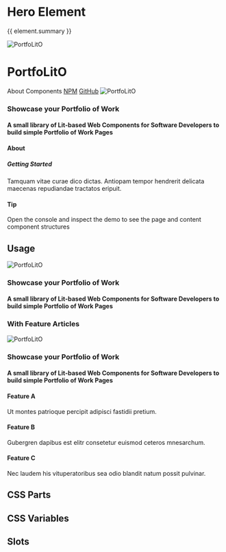 <script setup>
import {inject} from "vue";
const element = inject("manifest").for("content", "hero");
</script>

<style scoped>
.demo {
  &[static] {
    height: min(max(50vw, 30vh), 360px);
  }
  
  content-hero {
    content-article {
      --content-textColor: white;
    }
    
    &::part(container) {
      height: 500px;
    }
    
    &::part(content) {
      text-align: left;
      max-width: 538px;
      padding: 0;
    }
  }
}
</style>

# Hero Element

{{ element.summary }}

<demo static class="scale content hero">
  <style>
    & {
      overflow: hidden !important;
    }
    
    page-main {
      --container-fgColor: var(--vp-c-bg-elv);
      --container-bgColor: transparent;
    }
    
    content-hero::part(container) {
      height: 500px;
    }
    
    content-article {
      grid-column: span 2;
      
      &[variant] {
        grid-column: span 1;
        --content-bgColor: var(--vp-c-gray-3);
        --container-outlineColor: var(--vp-c-border);
      }
    }
  </style>
  <page-header class="blur">
    <page-logo>
      <img src="/logo.svg" alt="PortfoLitO" />
      <h1 slot="headings">PortfoLitO</h1>
    </page-logo>
    <page-nav>
      <a>About</a>
      <a>Components</a>
      <a slot="socials" href="https://www.npmjs.com">NPM</a>
      <a slot="socials" href="https://github.com">GitHub</a>
    </page-nav>
  </page-header>
  <page-main>
    <content-hero slot="hero" class="focus">
      <img src="/logo.svg" alt="PortfoLitO" slot="image" />
      <h3>Showcase your Portfolio of Work</h3>
      <h4>A small library of Lit-based Web Components for Software Developers to build simple Portfolio of Work Pages</h4>
    </content-hero>
    <content-section variant="grid" class="blur">
      <content-article>
        <h4 slot="title">About</h4>
        <h5 slot="subtitle">Getting Started</h5>
        <p>Tamquam vitae curae dico dictas. Antiopam tempor hendrerit delicata maecenas repudiandae tractatos eripuit.</p>
      </content-article>
      <content-article variant="panel">
        <h4>Tip</h4>
        <p>Open the console and inspect the demo to see the page and content component structures</p>
      </content-article>
    </content-section>
  </page-main>
</demo>

## Usage

<demo class="scale">
  <content-hero>
    <img src="/logo.svg" alt="PortfoLitO" slot="image" />
    <h3>Showcase your Portfolio of Work</h3>
    <h4>A small library of Lit-based Web Components for Software Developers to build simple Portfolio of Work Pages</h4>
  </content-hero>
</demo>

### With Feature Articles

<demo class="scale">
  <content-hero slot="hero">
    <img src="/logo.svg" alt="PortfoLitO" slot="image"/>
    <h3>Showcase your Portfolio of Work</h3>
    <h4>A small library of Lit-based Web Components for Software Developers to build simple Portfolio of Work Pages</h4>
    <content-article slot="feature" variant="panel">
      <h4>Feature A</h4>
      <p>Ut montes patrioque percipit adipisci fastidii pretium.</p>
    </content-article>
    <content-article slot="feature" variant="panel">
      <h4>Feature B</h4>
      <p>Gubergren dapibus est elitr consetetur euismod ceteros mnesarchum.</p>
    </content-article>
    <content-article slot="feature" variant="panel">
      <h4>Feature C</h4>
      <p>Nec laudem his vituperatoribus sea odio blandit natum possit pulvinar.</p>
    </content-article>
  </content-hero>
</demo>

## CSS Parts

<declaration :rows="element.cssParts" />

## CSS Variables

<declaration :rows="element.cssProperties" />

## Slots

<declaration :rows="element.slots" />